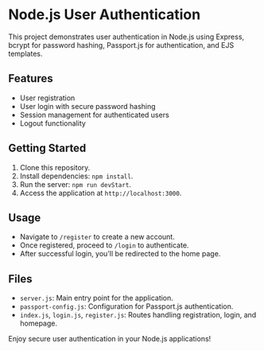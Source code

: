 # Node.js User Authentication

This project demonstrates user authentication in Node.js using Express, bcrypt for password hashing, Passport.js for authentication, and EJS templates. 

## Features
- User registration
- User login with secure password hashing
- Session management for authenticated users
- Logout functionality

## Getting Started
1. Clone this repository.
2. Install dependencies: `npm install`.
3. Run the server: `npm run devStart`.
4. Access the application at `http://localhost:3000`.

## Usage
- Navigate to `/register` to create a new account.
- Once registered, proceed to `/login` to authenticate.
- After successful login, you'll be redirected to the home page.

## Files
- `server.js`: Main entry point for the application.
- `passport-config.js`: Configuration for Passport.js authentication.
- `index.js`, `login.js`, `register.js`: Routes handling registration, login, and homepage.

Enjoy secure user authentication in your Node.js applications!
